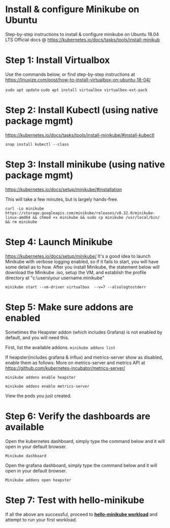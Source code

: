 
# Install & configure Minikube on Ubuntu  

Step-by-step instructions to install & configure minikube on Ubuntu 18.04 LTS 
Official docs @ https://kubernetes.io/docs/tasks/tools/install-minikub

# Step 1: Install Virtualbox 
Use the commands below, or find step-by-step instructions at https://linuxize.com/post/how-to-install-virtualbox-on-ubuntu-18-04/

`sudo apt update`
`sudo apt install virtualbox virtualbox-ext-pack`

# Step 2: Install Kubectl (using native package mgmt)
https://kubernetes.io/docs/tasks/tools/install-minikube/#install-kubectl

`snap install kubectl --class` 

# Step 3: Install minikube (using native package mgmt)
https://kubernetes.io/docs/setup/minikube/#installation

This will take a few minutes, but is largely hands-free.

`curl -Lo minikube https://storage.googleapis.com/minikube/releases/v0.32.0/minikube-linux-amd64 && chmod +x minikube && sudo cp minikube /usr/local/bin/ && rm minikube`


# Step 4: Launch Minikube 
https://kubernetes.io/docs/setup/minikube/
It's a good idea to launch Minikube with verbose logging enabled, so if it fails to start, 
you will have some detail as to how. After you install Minikube, the statement below will 
download the Minikube .iso, setup the VM, and establish the profile directory at "c:\users\your username\.minikube"

`minikube start --vm-driver virtualbox  --v=7 --alsologtostderr`

# Step 5: Make sure addons are enabled 
Sometimes the Heapster addon (which includes Grafana) is not enabled by default, and you will need this.

First, list the available addons.
`minikube addons list`

If heapster(includes grafana & influx) and metrics-server show as disabled, enable them as follows:
More on metrics-server and metrics API at https://github.com/kubernetes-incubator/metrics-server/

`minikube addons enable heapster`

`minikube addons enable metrics-server`

View the pods you just created.

# Step 6: Verify the dashboards are available 
Open the kubernetes dashboard, simply type the command below and it will open in your default browser.

`Minikube dashboard`

Open the grafana dashboard, simply type the command below and it will open in your default browser.

`Minikube addons open heapster `

# Step 7: Test with hello-minikube
If all the above are successful, proceed to [**hello-minikube workload**](./minikube_run_helloworld_workload.md) and attempt to run your first workload.
